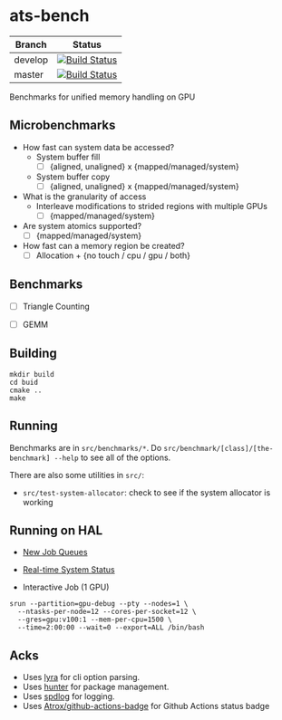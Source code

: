 # ats-bench

| Branch | Status |
|-|-|
| develop | [![Build Status](https://img.shields.io/endpoint.svg?url=https%3A%2F%2Factions-badge.atrox.dev%2Fcwpearson%2Fats-bench%2Fbadge%3Fref%3Ddevelop&style=flat)](https://actions-badge.atrox.dev/cwpearson/ats-bench/goto?ref=develop) |
|master | [![Build Status](https://img.shields.io/endpoint.svg?url=https%3A%2F%2Factions-badge.atrox.dev%2Fcwpearson%2Fats-bench%2Fbadge%3Fref%3Dmaster&style=flat)](https://actions-badge.atrox.dev/cwpearson/ats-bench/goto?ref=master) |

Benchmarks for unified memory handling on GPU

## Microbenchmarks

* How fast can system data be accessed?
  * System buffer fill
    - [ ] {aligned, unaligned} x {mapped/managed/system}
  * System buffer copy
    - [ ] {aligned, unaligned} x {mapped/managed/system}
* What is the granularity of access
  - Interleave modifications to strided regions with multiple GPUs
    - [ ] {mapped/managed/system}
* Are system atomics supported?
  - [ ] {mapped/managed/system}
* How fast can a memory region be created?
  - [ ] Allocation + {no touch / cpu / gpu / both}

## Benchmarks

- [ ] Triangle Counting
- [ ] GEMM



## Building

```
mkdir build
cd buid
cmake ..
make
```

## Running

Benchmarks are in `src/benchmarks/*`. Do `src/benchmark/[class]/[the-benchmark] --help` to see all of the options.

There are also some utilities in `src/`:
* `src/test-system-allocator`: check to see if the system allocator is working


## Running on HAL

* [New Job Queues](https://wiki.ncsa.illinois.edu/display/ISL20/Job+management+with+SLURM#JobmanagementwithSLURM-NewJobQueues)
* [Real-time System Status](https://hal-monitor.ncsa.illinois.edu:3000/)

* Interactive Job (1 GPU)
```
srun --partition=gpu-debug --pty --nodes=1 \
  --ntasks-per-node=12 --cores-per-socket=12 \
  --gres=gpu:v100:1 --mem-per-cpu=1500 \
  --time=2:00:00 --wait=0 --export=ALL /bin/bash
```



## Acks

* Uses [lyra](https://github.com/bfgroup/Lyra) for cli option parsing.
* Uses [hunter](https://github.com/ruslo/hunter) for package management.
* Uses [spdlog](https://github.com/gabime/spdlog) for logging.
* Uses [Atrox/github-actions-badge](https://github.com/Atrox/github-actions-badge) for Github Actions status badge
